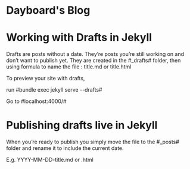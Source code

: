 # Dayboard's Blog

# Working with Drafts in Jekyll

Drafts are posts without a date. They’re posts you’re still working on and don’t want to publish yet. They are created in the #_drafts# folder, then using formula to name the file : title.md or title.html

To preview your site with drafts,

run #bundle exec jekyll serve --drafts#

Go to #localhost:4000/#

# Publishing drafts live in Jekyll

When you’re ready to publish you simply move the file to the #_posts# folder and rename it to include the current date.

E.g. YYYY-MM-DD-title.md or .html